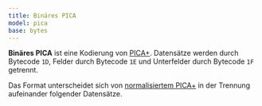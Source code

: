 ```yaml
---
title: Binäres PICA
model: pica
base: bytes
---
```


**Binäres PICA** ist eine Kodierung von [PICA+](../pica). Datensätze werden
durch Bytecode `1D`, Felder durch Bytecode `1E` und Unterfelder durch Bytecode
`1F` getrennt.

Das Format unterscheidet sich von [normalisiertem PICA+](normalized) in der
Trennung aufeinander folgender Datensätze.
